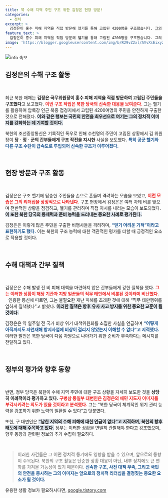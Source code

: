 ```yaml
---
title: 북 수해 지역 주민 구조 위한 김정은 현장 방문!
categories:
  - 정치
excerpt: >
  김정은이 홍수 피해 지역을 직접 방문해 헬기를 통해 고립된 4200명을 구조했습니다. 그의 긴급 대응은 기적이라며, 간부들에게는 피해 대책 미흡을 질책했습니다. 북한 매체 보도에 은근한 정치적 의도가 담겼다는 분석도 나오고 있습니다. 클릭하여 더 자세한 소식을 확인하세요!
feature_text: >
  김정은이 홍수 피해 지역을 직접 방문해 헬기를 통해 고립된 4200명을 구조했습니다. 그의 긴급 대응은 기적이라며, 간부들에게는 피해 대책 미흡을 질책했습니다. 북한 매체 보도에 은근한 정치적 의도가 담겼다는 분석도 나오고 있습니다. 클릭하여 더 자세한 소식을 확인하세요!
image: 'https://blogger.googleusercontent.com/img/b/R29vZ2xl/AVvXsEixyZcFfHzMRdzZMjFBmAUKJYCLCGyLL1o632UiGVXcaFdKo_bkvkuCioo0uUKlGfBVcT3P84aROyZIXSBEx3Aw5nCQ3pTgDom1WDC4m8eifvWiAmWEEVb4x6G_l8C0QH225ldMjyaFvpxGEBGNO37VmDTDMHGhJPq73UglMfDca1-0aw/s1600/blogspot.png'
---
```


<p><img src="https://blogger.googleusercontent.com/img/b/R29vZ2xl/AVvXsEixyZcFfHzMRdzZMjFBmAUKJYCLCGyLL1o632UiGVXcaFdKo_bkvkuCioo0uUKlGfBVcT3P84aROyZIXSBEx3Aw5nCQ3pTgDom1WDC4m8eifvWiAmWEEVb4x6G_l8C0QH225ldMjyaFvpxGEBGNO37VmDTDMHGhJPq73UglMfDca1-0aw/s1600/blogspot.png" alt="info 속보" /></p>

<h2 data-ke-size="size26">김정은의 수해 구조 활동</h2>

<p data-ke-size="size16">&nbsp;</p>

<p>최근 북한 매체는 <strong>김정은 국무위원장이 홍수 피해 지역을 직접 방문하여 고립된 주민들을 구조했다</strong>고 보고했다. <b><span style="color: #ee2323;">이번 구조 작업은 북한 당국의 신속한 대응을 보여준다.</span></b> 그는 헬기를 활용하여 압록강 인근 북중 접경지에서 고립된 4200여명의 주민을 안전하게 구출한 것으로 전해졌다. <b><span style="background-color: #21538527;">이와 같은 행보는 국민의 안전을 최우선으로 여기는 그의 정치적 이미지를 강화하는 데 기여할 것이다.</span></b> </p>

<p>북한의 조선중앙통신은 기록적인 폭우로 인해 수천명의 주민이 고립된 상황에서 김 위원장이 <strong>당ㆍ정ㆍ군의 간부들에게 구조 작전을 지시한</strong> 사실을 보도했다. <b><span style="color: #1a5490;">특히 공군 헬기와 다른 구조 수단이 급속도로 투입되어 신속한 구조가 이루어졌다.</span></b> </p>

<p data-ke-size="size16">&nbsp;</p>

<h2 data-ke-size="size26">현장 방문과 구조 활동</h2>

<p data-ke-size="size16">&nbsp;</p>

<p>김정은은 구조 헬기에 탑승한 주민들을 손으로 흔들며 격려하는 모습을 보였고, <b><span style="color: #ee2323;">이런 모습은 그의 리더십을 상징적으로 나타낸다.</span></b> 구조 현장에서 김정은은 여러 차례 비를 맞으며 전반적인 상황을 점검하고, 헬기를 관리하며 직접 지시를 내리는 모습이 보도되었다. <b><span style="background-color: #21538527;">이 또한 북한 당국의 통제력과 준비 능력을 드러내는 중요한 사례로 평가된다.</span></b> </p>

<p>김정은은 이렇게 많은 주민을 구출한 비행사들을 격려하며, <b><span style="color: #1a5490;">“믿기 어려운 기적”이라고 표현하기도 했다.</span></b> 이는 북한의 구조 능력에 대한 객관적인 평가를 더할 때 긍정적인 요소로 작용할 것이다. </p>

<p data-ke-size="size16">&nbsp;</p>

<h2 data-ke-size="size26">수해 대책과 간부 질책</h2>

<p data-ke-size="size16">&nbsp;</p>

<p>김정은은 수해 발생 전 비 피해 대책을 마련하지 않은 간부들에게 강한 질책을 했다. <b><span style="color: #ee2323;">그는 이러한 상황이 해당 기관과 지방 일꾼들의 직무 태만에서 비롯된 것이라며 비난했다.</span></b> ⠀인용한 통신에 따르면, 그는 불필요한 재난 피해를 초래한 것에 대해 “직무 태만행위를 엄하게 질책했다”고 밝혔다. <b><span style="background-color: #21538527;">이러한 질책은 향후 유사 사고 방지를 위한 중요한 교훈이 될 것이다.</span></b> </p>

<p>김정은은 약 일주일 전 국가 비상 위기 대책위원회를 소집한 사실을 언급하며 <b><span style="color: #1a5490;">“어떻게 아직까지도 자연재해 방지사업에 비상이 걸리지 않았는지 이해할 수 없다”고 지적했다.</span></b> 이러한 발언은 북한 당국이 다음 차원으로 나아가기 위한 준비가 부족하다는 메시지를 전달하고 있다.</p>

<p data-ke-size="size16">&nbsp;</p>

<h2 data-ke-size="size26">정부의 평가와 향후 동향</h2>

<p data-ke-size="size16">&nbsp;</p>

<p>반면, 정부 당국은 북한이 수해 지역 주민에 대한 구조 상황을 자세히 보도한 것을 <strong>상당히 이례적이라 평가하고 있다.</strong> <b><span style="color: #ee2323;">구병삼 통일부 대변인은 김정은의 애민 지도자 이미지를 부각시키려는 의도가 있을 것이라고 분석했다.</span></b> 그는 “북한 당국이 체계적인 위기 관리 능력을 강조하기 위한 노력의 일환일 수 있다”고 덧붙였다. </p>

<p>또한, 구 대변인은 <b><span style="background-color: #21538527;">“남한 지역의 수해 피해에 대한 언급이 없다”고 지적하며, 북한의 향후 태도에 대해 주목하고 있다.</span></b> 정부는 이러한 상황을 면밀히 관찰해야 한다고 강조했으며,  향후 동향과 관련된 정보의 추가 수집이 필요하다. </p>

<p data-ke-size="size16">&nbsp;</p>

<blockquote>
  <p>이러한 사건들은 그 어떤 정치적 동기에도 영향을 받을 수 있으며, 앞으로의 동향이 주목된다. 북한의 구조 활동은 단순한 상황 대응이 아닌, 내부 정치에도 큰 변화를 가져올 가능성이 있기 때문이다. <b><span style="color: #1a5490;">신속한 구조, 사전 대책 부족, 그리고 국민의 안전을 중시하는 그의 이미지는 앞으로의 정치적 리더십을 결정짓는 중요한 요소가 될 것이다.</span></b> </p>
</blockquote>
유용한 생활 정보가 필요하시다면, <a href="https://qoogle.tistory.com" rel="dofollow">qoogle.tistory.com</a>



